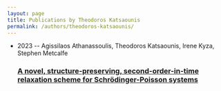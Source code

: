 ```yaml
---
layout: page
title: Publications by Theodoros Katsaounis
permalink: /authors/theodoros-katsaounis/
---
```


<ul class="post-list">
<li><span class='post-meta'>2023 -- Agissilaos Athanassoulis, Theodoros Katsaounis, Irene Kyza, Stephen Metcalfe</span><h3><a class='post-link' href='../../a-novel-structure-preserving-second-order-in-time-relaxation-scheme-for-schrodinger-poisson-systems'>A novel, structure-preserving, second-order-in-time relaxation scheme for Schrödinger-Poisson systems</a></h3></li>

</ul>
